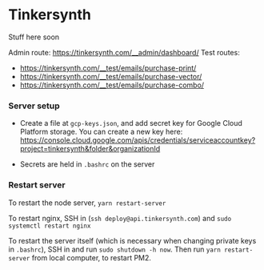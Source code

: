 # Tinkersynth

Stuff here soon

Admin route: https://tinkersynth.com/__admin/dashboard/
Test routes:

- https://tinkersynth.com/__test/emails/purchase-print/
- https://tinkersynth.com/__test/emails/purchase-vector/
- https://tinkersynth.com/__test/emails/purchase-combo/

### Server setup

- Create a file at `gcp-keys.json`, and add secret key for Google Cloud Platform storage. You can create a new key here: https://console.cloud.google.com/apis/credentials/serviceaccountkey?project=tinkersynth&folder&organizationId

- Secrets are held in `.bashrc` on the server

### Restart server

To restart the node server, `yarn restart-server`

To restart nginx, SSH in (`ssh deploy@api.tinkersynth.com`) and `sudo systemctl restart nginx`

To restart the server itself (which is necessary when changing private keys in `.bashrc`), SSH in and run `sudo shutdown -h now`. Then run `yarn restart-server` from local computer, to restart PM2.
